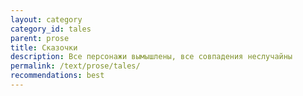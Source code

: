 ```yaml
---
layout: category
category_id: tales
parent: prose
title: Сказочки
description: Все персонажи вымышлены, все совпадения неслучайны
permalink: /text/prose/tales/
recommendations: best
---
```

